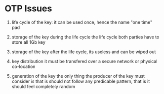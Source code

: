 # OTP Issues

1. life cycle of the key:
it can be used once, hence the name "one time" pad

2. storage of the key during the life cycle the life cycle
both parties have to store all 1Gb key

3. storage of the key after the life cycle,
its useless and can be wiped out

4. key distribution
it must be transfered over a secure network or physical co-location 

5. generation of the key
the only thing the producer of the key must consider is that is should not follow any predicable pattern, that is it should feel completely random